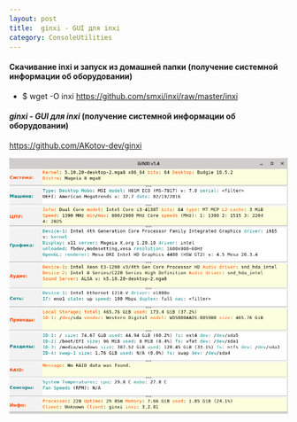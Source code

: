 ```yaml
---
layout: post
title:  ginxi - GUI для inxi
category: ConsoleUtilities
---
```


#### Скачивание inxi и запуск из домашней папки (получение системной информации об оборудовании)
 
-  $ wget -O inxi https://github.com/smxi/inxi/raw/master/inxi

 #### ***ginxi - GUI для inxi*** (получение системной информации об оборудовании)

 https://github.com/AKotov-dev/ginxi

 ![ScreenShot](/img/ScreenShot.png)